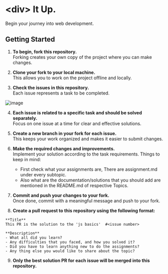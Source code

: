 # \<div\> It Up.  
Begin your journey into web development.

## Getting Started

1. **To begin, fork this repository.**  
   Forking creates your own copy of the project where you can make changes.

2. **Clone your fork to your local machine.**  
   This allows you to work on the project offline and locally.

3. **Check the issues in this repository.**  
   Each issue represents a task to be completed.

<div align="left">
  <img src="./images/issue" alt="image">
</div>

4. **Each issue is related to a specific task and should be solved separately.**  
   Focus on one issue at a time for clear and effective solutions.

5. **Create a new branch in your fork for each issue.**  
   This keeps your work organized and makes it easier to submit changes.

6. **Make the required changes and improvements.**  
   Implement your solution according to the task requirements.
   Things to keep in mind:
   - First check what your assignments are, There are assignment.md under every subtopic.
   - Also what are the documentation/solutions that you should add are mentioned in the README.md of respective Topics.

7. **Commit and push your changes to your fork.**  
   Once done, commit with a meaningful message and push to your fork.

8. **Create a pull request to this repository using the following format:**

```
**Title**
This PR is the solution to the 'js basics'  #<issue number>

**Description**
- What all did you learn?
- Any difficulties that you faced, and how you solved it?
- Did you have to learn anything new to do the assignments?
- Any thing else you would like to share about the topic?

```

9. **Only the best solution PR for each issue will be merged into this repository.**
